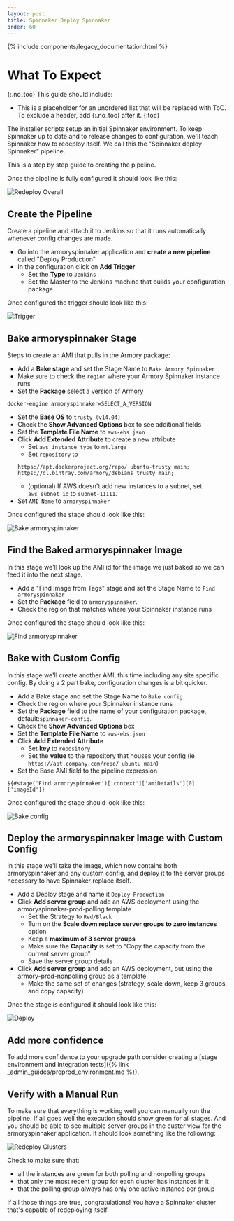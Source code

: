 ```yaml
---
layout: post
title: Spinnaker Deploy Spinnaker
order: 60
---
```


{% include components/legacy_documentation.html %}


# What To Expect
{:.no_toc}
This guide should include:
* This is a placeholder for an unordered list that will be replaced with ToC. To exclude a header, add {:.no_toc} after it.
{:toc}

The installer scripts setup an initial Spinnaker environment. To keep Spinnaker up to date and to release changes to configuration, we'll teach Spinnaker how to redeploy itself. We call this the "Spinnaker deploy Spinnaker" pipeline.

This is a step by step guide to creating the pipeline.

Once the pipeline is fully configured it should look like this:

![Redeploy Overall](/assets/images/redeploy-overall.png)



## Create the Pipeline

Create a pipeline and attach it to Jenkins so that it runs automatically whenever config changes are made.

- Go into the armoryspinnaker application and **create a new pipeline** called "Deploy Production"
- In the configuration click on **Add Trigger**
  - Set the **Type** to `Jenkins`
  - Set the Master to the Jenkins machine that builds your configuration package

Once configured the trigger should look like this:

![Trigger](/assets/images/redeploy-trigger.png)



## Bake armoryspinnaker Stage

Steps to create an AMI that pulls in the Armory package:

- Add a **Bake stage** and set the Stage Name to `Bake Armory Spinnaker`
- Make sure to check the `region` where your Armory Spinnaker instance runs
- Set the **Package** select a version of [Armory](https://docs.armory.io/release-notes/)
```
docker-engine armoryspinnaker=SELECT_A_VERSION
```
- Set the **Base OS** to `trusty (v14.04)`
- Check the **Show Advanced Options** box to see additional fields
- Set the **Template File Name** to `aws-ebs.json`
- Click **Add Extended Attribute** to create a new attribute
  - Set `aws_instance_type` to `m4.large`
  - Set `repository` to
  ```
  https://apt.dockerproject.org/repo/ ubuntu-trusty main; https://dl.bintray.com/armory/debians trusty main;
  ```
  - (optional) If AWS doesn't add new instances to a subnet, set `aws_subnet_id` to `subnet-11111`.
- Set `AMI Name` to `armoryspinnaker`

Once configured the stage should look like this:

![Bake armoryspinnaker](https://cl.ly/1J2b0t3u1i2V/Image%202017-12-26%20at%2011.22.55%20AM.png)



## Find the Baked armoryspinnaker Image

In this stage we'll look up the AMI id for the image we just baked so we can feed it into the next stage.

- Add a "Find Image from Tags" stage and set the Stage Name to `Find armoryspinnaker`
- Set the **Package** field to `armoryspinnaker`.
- Check the region that matches where your Spinnaker instance runs

Once configured the stage should look like this:

![Find armoryspinnaker](/assets/images/redeploy-find-armoryspinnaker.png)



## Bake with Custom Config

In this stage we'll create another AMI, this time including any site specific config. By doing a 2 part bake, configuration changes is a bit quicker. 

- Add a Bake stage and set the Stage Name to `Bake config`
- Check the region where your Spinnaker instance runs
- Set the **Package** field to the name of your configuration package, default:`spinnaker-config`.
- Check the **Show Advanced Options** box
- Set the **Template File Name** to `aws-ebs.json`
- Click **Add Extended Attribute**
  - Set **key** to `repository`
  - Set the **value** to the repository that houses your config (ie `https://apt.company.com/repo/ ubuntu main`)
- Set the Base AMI field to the pipeline expression
```
${#stage('Find armoryspinnaker')['context']['amiDetails'][0]['imageId']}
```

Once configured the stage should look like this:

![Bake config](/assets/images/redeploy-bake-config.png)



## Deploy the armoryspinnaker Image with Custom Config

In this stage we'll take the image, which now contains both armoryspinnaker and any custom config, and deploy it to the server groups necessary to have Spinnaker replace itself.

- Add a Deploy stage and name it `Deploy Production`
- Click **Add server group** and add an AWS deployment using the armoryspinnaker-prod-polling template
  - Set the Strategy to `Red/Black`
  - Turn on the **Scale down replace server groups to zero instances** option
  - Keep a **maximum of 3 server groups**
  - Make sure the **Capacity** is set to "Copy the capacity from the current server group"
  - Save the server group details
- Click **Add server group** and add an AWS deployment, but using the armory-prod-nonpolling group as a template
  - Make the same set of changes (strategy, scale down, keep 3 groups, and copy capacity)

Once the stage is configured it should look like this:

![Deploy](/assets/images/redeploy-deploy.png)


## Add more confidence
To add more confidence to your upgrade path consider creating
a [stage environment and integration tests]({% link _admin_guides/preprod_environment.md %}).


## Verify with a Manual Run

To make sure that everything is working well you can manually run the pipeline. If all goes well the execution should show green for all stages. And you should be able to see multiple server groups in the custer view for the armoryspinnaker application. It should look something like the following:

![Redeploy Clusters](/assets/images/redeploy-clusters.png)

Check to make sure that:

- all the instances are green for both polling and nonpolling groups
- that only the most recent group for each cluster has instances in it
- that the polling group always has only one active instance per group

If all those things are true, congratulations! You have a Spinnaker cluster that's capable of redeploying itself.
